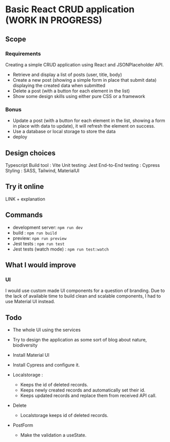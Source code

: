 # Basic React CRUD application (WORK IN PROGRESS)

## Scope

### Requirements

Creating a simple CRUD application using React and JSONPlaceholder API.
- Retrieve and display a list of posts (user, title, body)
- Create a new post (showing a simple form in place that submit data) displaying the created data when submitted
- Delete a post (with a button for each element in the list)
- Show some design skills using either pure CSS or a framework

### Bonus 

- Update a post (with a button for each element in the list, showing a form in place with data to update), it will refresh the element on success.
- Use a database or local storage to store the data
- deploy

## Design choices

Typescript
Build tool : Vite
Unit testing: Jest
End-to-End testing : Cypress
Styling : SASS, Tailwind, MaterialUI

## Try it online

LINK + explanation

## Commands

- development server: `npm run dev`
- build : `npm run build`
- preview: `npm run preview`
- Jest tests : `npm run test`
- Jest tests (watch mode) : `npm run test:watch`

## What I would improve

### UI

I would use custom made UI components for a question of branding.
Due to the lack of available time to build clean and scalable components, I had to use Material UI instead.

## Todo

- The whole UI using the services
- Try to design the application as some sort of blog about nature, biodiversity

- Install Material UI
- Install Cypress and configure it.

- Localstorage :
  - Keeps the id of deleted records.
  - Keeps newly created records and automatically set their id.
  - Keeps updated records and replace them from received API call.

- Delete
  - Localstorage keeps id of deleted records.
  
- PostForm
  - Make the validation a useState.
